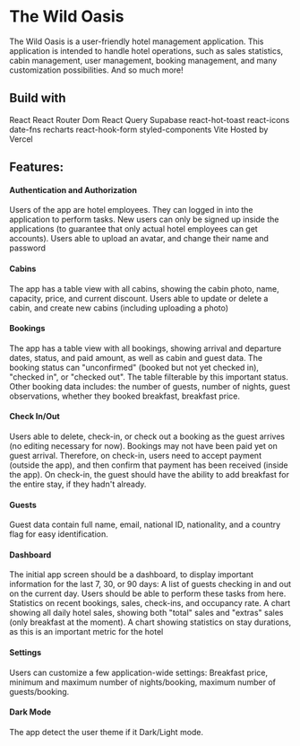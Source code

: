 # The Wild Oasis

The Wild Oasis is a user-friendly hotel management application. This application is intended to handle hotel operations, such as sales statistics, cabin management, user management, booking management, and many customization possibilities. And so much more!

## Build with

React
React Router Dom
React Query
Supabase
react-hot-toast
react-icons
date-fns
recharts
react-hook-form
styled-components
Vite
Hosted by Vercel

## Features:

#### Authentication and Authorization

Users of the app are hotel employees. They can logged in into the application to perform tasks.
New users can only be signed up inside the applications (to guarantee that only actual hotel employees can get accounts).
Users able to upload an avatar, and change their name and password

#### Cabins

The app has a table view with all cabins, showing the cabin photo, name, capacity, price, and current discount.
Users able to update or delete a cabin, and create new cabins (including uploading a photo)

#### Bookings

The app has a table view with all bookings, showing arrival and departure dates, status, and paid amount, as well as cabin and guest data.
The booking status can "unconfirmed" (booked but not yet checked in), "checked in", or "checked out". The table filterable by this important status.
Other booking data includes: the number of guests, number of nights, guest observations, whether they booked breakfast, breakfast price.

#### Check In/Out

Users able to delete, check-in, or check out a booking as the guest arrives (no editing necessary for now).
Bookings may not have been paid yet on guest arrival. Therefore, on check-in, users need to accept payment (outside the app), and then confirm that payment has been received (inside the app).
On check-in, the guest should have the ability to add breakfast for the entire stay, if they hadn't already.

#### Guests

Guest data contain full name, email, national ID, nationality, and a country flag for easy identification.

#### Dashboard

The initial app screen should be a dashboard, to display important information for the last 7, 30, or 90 days:
A list of guests checking in and out on the current day. Users should be able to perform these tasks from here.
Statistics on recent bookings, sales, check-ins, and occupancy rate.
A chart showing all daily hotel sales, showing both "total" sales and "extras" sales (only breakfast at the moment).
A chart showing statistics on stay durations, as this is an important metric for the hotel

#### Settings

Users can customize a few application-wide settings: Breakfast price, minimum and maximum number of nights/booking, maximum number of guests/booking.

#### Dark Mode

The app detect the user theme if it Dark/Light mode.